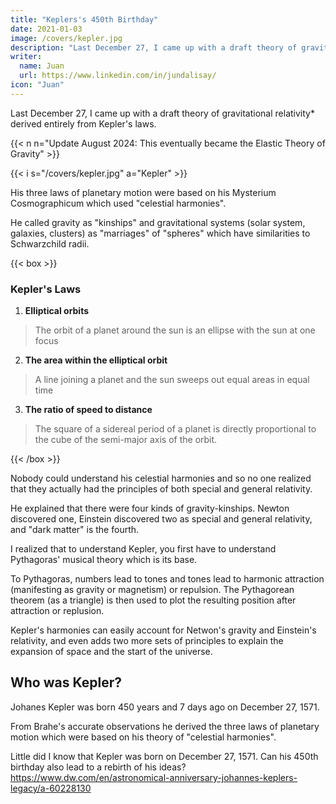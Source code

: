 ```yaml
---
title: "Keplers's 450th Birthday"
date: 2021-01-03
image: /covers/kepler.jpg
description: "Last December 27, I came up with a draft theory of gravitational relativity derived entirely from Kepler's laws"
writer:
  name: Juan
  url: https://www.linkedin.com/in/jundalisay/
icon: "Juan"
---
```




Last December 27, I came up with a draft theory of gravitational relativity* derived entirely from Kepler's laws. 

{{< n n="Update August 2024: This eventually became the Elastic Theory of Gravity" >}}


{{< i s="/covers/kepler.jpg" a="Kepler" >}}


His three laws of planetary motion were based on his Mysterium Cosmographicum which used "celestial harmonies". 

He called gravity as "kinships" and gravitational systems (solar system, galaxies, clusters) as "marriages" of "spheres" which have similarities to Schwarzchild radii.


{{< box >}}
### Kepler's Laws

1. **Elliptical orbits** 

> The orbit of a planet around the sun is an ellipse with the sun at one focus

2. **The area within the elliptical orbit**

> A line joining a planet and the sun sweeps out equal areas in equal time

3. **The ratio of speed to distance**

> The square of a sidereal period of a planet is directly proportional to the cube of the semi-major axis of the orbit.

{{< /box >}}

Nobody could understand his celestial harmonies and so no one realized that they actually had the principles of both special and general relativity.

He explained that there were four kinds of gravity-kinships. Newton discovered one, Einstein discovered two as special and general relativity, and "dark matter" is the fourth. 

I realized that to understand Kepler, you first have to understand Pythagoras' musical theory which is its base.

To Pythagoras, numbers lead to tones and tones lead to harmonic attraction (manifesting as gravity or magnetism) or repulsion. The Pythagorean theorem (as a triangle) is then used to plot the resulting position after attraction or replusion.

Kepler's harmonies can easily account for Netwon's gravity and Einstein's relativity, and even adds two more sets of principles to explain the expansion of space and the start of the universe.  


## Who was Kepler?

Johanes Kepler was born 450 years and 7 days ago on December 27, 1571.

From Brahe's accurate observations he derived the three laws of planetary motion which were based on his theory of "celestial harmonies". 

Little did I know that Kepler was born on December 27, 1571. Can his 450th birthday also lead to a rebirth of his ideas? 
https://www.dw.com/en/astronomical-anniversary-johannes-keplers-legacy/a-60228130


<!-- He called gravity as "kinships" and gravitational systems (solar system, galaxies, clusters) as "marriages" of "spheres" which have similarities to Schwarzchild radii. 

He explained that there were four kinds of gravity-kinships. Newton discovered one, Einstein discovered two as special and general relativity, and "dark matter" is the fourth.  -->
